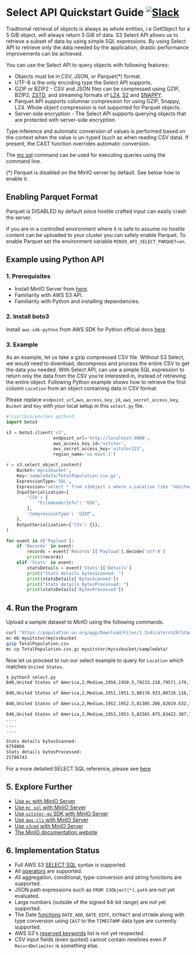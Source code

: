 # Select API Quickstart Guide [![Slack](https://slack.min.io/slack?type=svg)](https://slack.min.io)

Traditional retrieval of objects is always as whole entities, i.e GetObject for a 5 GiB object, will always return 5 GiB of data. S3 Select API allows us to retrieve a subset of data by using simple SQL expressions. By using Select API to retrieve only the data needed by the application, drastic performance improvements can be achieved.

You can use the Select API to query objects with following features:

- Objects must be in CSV, JSON, or Parquet(*) format.
- UTF-8 is the only encoding type the Select API supports.
- GZIP or BZIP2 - CSV and JSON files can be compressed using GZIP, BZIP2, [ZSTD](https://facebook.github.io/zstd/), and streaming formats of [LZ4](https://lz4.github.io/lz4/), [S2](https://github.com/klauspost/compress/tree/master/s2#s2-compression) and [SNAPPY](http://google.github.io/snappy/).
- Parquet API supports columnar compression for  using GZIP, Snappy, LZ4. Whole object compression is not supported for Parquet objects.
- Server-side encryption - The Select API supports querying objects that are protected with server-side encryption.

Type inference and automatic conversion of values is performed based on the context when the value is un-typed (such as when reading CSV data). If present, the CAST function overrides automatic conversion.

The [mc sql](https://docs.min.io/docs/uitstor-client-complete-guide.html#sql) command can be used for executing queries using the command line.

(*) Parquet is disabled on the MinIO server by default. See below how to enable it.

## Enabling Parquet Format

Parquet is DISABLED by default since hostile crafted input can easily crash the server.

If you are in a controlled environment where it is safe to assume no hostile content can be uploaded to your cluster you can safely enable Parquet.
To enable Parquet set the environment variable `MINIO_API_SELECT_PARQUET=on`.

## Example using Python API

### 1. Prerequisites

- Install MinIO Server from [here](https://docs.min.io/docs/uitstor-quickstart-guide).
- Familiarity with AWS S3 API.
- Familiarity with Python and installing dependencies.

### 2. Install boto3

Install `aws-sdk-python` from AWS SDK for Python official docs [here](https://aws.amazon.com/sdk-for-python/)

### 3. Example

As an example, let us take a gzip compressed CSV file. Without S3 Select, we would need to download, decompress and process the entire CSV to get the data you needed. With Select API, can use a simple SQL expression to return only the data from the CSV you’re interested in, instead of retrieving the entire object. Following Python example shows how to retrieve the first column `Location` from an object containing data in CSV format.

Please replace ``endpoint_url``,``aws_access_key_id``, ``aws_secret_access_key``, ``Bucket`` and ``Key`` with your local setup in this ``select.py`` file.

```py
#!/usr/bin/env/env python3
import boto3

s3 = boto3.client('s3',
                  endpoint_url='http://localhost:9000',
                  aws_access_key_id='uitstor',
                  aws_secret_access_key='uitstor123',
                  region_name='us-east-1')

r = s3.select_object_content(
    Bucket='mycsvbucket',
    Key='sampledata/TotalPopulation.csv.gz',
    ExpressionType='SQL',
    Expression="select * from s3object s where s.Location like '%United States%'",
    InputSerialization={
        'CSV': {
            "FileHeaderInfo": "USE",
        },
        'CompressionType': 'GZIP',
    },
    OutputSerialization={'CSV': {}},
)

for event in r['Payload']:
    if 'Records' in event:
        records = event['Records']['Payload'].decode('utf-8')
        print(records)
    elif 'Stats' in event:
        statsDetails = event['Stats']['Details']
        print("Stats details bytesScanned: ")
        print(statsDetails['BytesScanned'])
        print("Stats details bytesProcessed: ")
        print(statsDetails['BytesProcessed'])
```

## 4. Run the Program

Upload a sample dataset to MinIO using the following commands.

```sh
curl "https://population.un.org/wpp/Download/Files/1_Indicators%20(Standard)/CSV_FILES/WPP2019_TotalPopulationBySex.csv" > TotalPopulation.csv
mc mb myuitstor/mycsvbucket
gzip TotalPopulation.csv
mc cp TotalPopulation.csv.gz myuitstor/mycsvbucket/sampledata/
```

Now let us proceed to run our select example to query for `Location` which matches `United States`.

```sh
$ python3 select.py
840,United States of America,2,Medium,1950,1950.5,79233.218,79571.179,158804.395

840,United States of America,2,Medium,1951,1951.5,80178.933,80726.116,160905.035

840,United States of America,2,Medium,1952,1952.5,81305.206,82019.632,163324.851

840,United States of America,2,Medium,1953,1953.5,82565.875,83422.307,165988.190
....
....
....

Stats details bytesScanned:
6758866
Stats details bytesProcessed:
25786743
```

For a more detailed SELECT SQL reference, please see [here](https://docs.aws.amazon.com/AmazonS3/latest/dev/s3-glacier-select-sql-reference-select.html)

## 5. Explore Further

- [Use `mc` with MinIO Server](https://docs.min.io/docs/uitstor-client-quickstart-guide)
- [Use `mc sql` with MinIO Server](https://docs.min.io/docs/uitstor-client-complete-guide.html#sql)
- [Use `uitstor-go` SDK with MinIO Server](https://docs.min.io/docs/golang-client-quickstart-guide)
- [Use `aws-cli` with MinIO Server](https://docs.min.io/docs/aws-cli-with-uitstor)
- [Use `s3cmd` with MinIO Server](https://docs.min.io/docs/s3cmd-with-uitstor)
- [The MinIO documentation website](https://docs.min.io)

## 6. Implementation Status

- Full AWS S3 [SELECT SQL](https://docs.aws.amazon.com/AmazonS3/latest/dev/s3-glacier-select-sql-reference-select.html) syntax is supported.
- All [operators](https://docs.aws.amazon.com/AmazonS3/latest/dev/s3-glacier-select-sql-reference-operators.html) are supported.
- All aggregation, conditional, type-conversion and string functions are supported.
- JSON path expressions such as `FROM S3Object[*].path` are not yet evaluated.
- Large numbers (outside of the signed 64-bit range) are not yet supported.
- The Date [functions](https://docs.aws.amazon.com/AmazonS3/latest/dev/s3-glacier-select-sql-reference-date.html) `DATE_ADD`, `DATE_DIFF`, `EXTRACT` and `UTCNOW` along with type conversion using `CAST` to the `TIMESTAMP` data type are currently supported.
- AWS S3's [reserved keywords](https://docs.aws.amazon.com/AmazonS3/latest/dev/s3-glacier-select-sql-reference-keyword-list.html) list is not yet respected.
- CSV input fields (even quoted) cannot contain newlines even if `RecordDelimiter` is something else.
